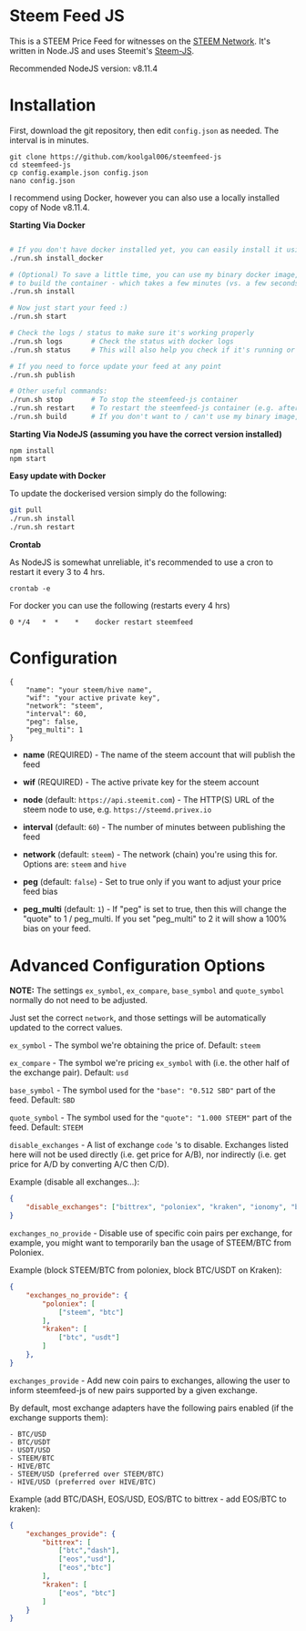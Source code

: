Steem Feed JS
============

This is a STEEM Price Feed for witnesses on the [STEEM Network](https://steem.io). It's
written in Node.JS and uses Steemit's [Steem-JS](https://github.com/steemit/steem-js).

Recommended NodeJS version: v8.11.4

Installation
========

First, download the git repository, then edit `config.json` as needed. The interval is in minutes.

```
git clone https://github.com/koolgal006/steemfeed-js
cd steemfeed-js
cp config.example.json config.json
nano config.json
```

I recommend using Docker, however you can also use a locally installed copy of Node v8.11.4.

**Starting Via Docker**

```sh

# If you don't have docker installed yet, you can easily install it using run.sh
./run.sh install_docker

# (Optional) To save a little time, you can use my binary docker image, instead of having
# to build the container - which takes a few minutes (vs. a few seconds via binary install)
./run.sh install

# Now just start your feed :)
./run.sh start

# Check the logs / status to make sure it's working properly
./run.sh logs       # Check the status with docker logs
./run.sh status     # This will also help you check if it's running or not.

# If you need to force update your feed at any point
./run.sh publish

# Other useful commands:
./run.sh stop       # To stop the steemfeed-js container
./run.sh restart    # To restart the steemfeed-js container (e.g. after config changes)
./run.sh build      # If you don't want to / can't use my binary image, this will force build a new image locally.

```

**Starting Via NodeJS (assuming you have the correct version installed)**

```
npm install
npm start
```

**Easy update with Docker**

To update the dockerised version simply do the following:

```sh
git pull
./run.sh install
./run.sh restart
```

**Crontab**

As NodeJS is somewhat unreliable, it's recommended to use a cron to restart it every 3 to 4 hrs.

    crontab -e

For docker you can use the following (restarts every 4 hrs)

```
0 */4   *  *    *    docker restart steemfeed
```

Configuration
===========

```
{
    "name": "your steem/hive name",
    "wif": "your active private key",
    "network": "steem",
    "interval": 60,
    "peg": false,
    "peg_multi": 1
}
```

- **name** (REQUIRED) - The name of the steem account that will publish the feed

- **wif** (REQUIRED) - The active private key for the steem account

- **node** (default: `https://api.steemit.com`) - The HTTP(S) URL of the steem node to use, e.g. `https://steemd.privex.io`

- **interval** (default: `60`) - The number of minutes between publishing the feed

- **network** (default: `steem`) - The network (chain) you're using this for. Options are: `steem` and `hive`

- **peg** (default: `false`) - Set to true only if you want to adjust your price feed bias

- **peg_multi** (default: `1`) - If "peg" is set to true, then this will change the "quote" to 1 / peg_multi. If you set "peg_multi" to 2 it will show a 100% bias on your feed.


Advanced Configuration Options
==============================

**NOTE:** The settings `ex_symbol`, `ex_compare`, `base_symbol` and `quote_symbol` normally do not need to be adjusted.

Just set the correct `network`, and those settings will be automatically updated to the correct values.


`ex_symbol` - The symbol we're obtaining the price of. Default: `steem`

`ex_compare` - The symbol we're pricing `ex_symbol` with (i.e. the other half of the exchange pair). Default: `usd`

`base_symbol` - The symbol used for the `"base": "0.512 SBD"` part of the feed. Default: `SBD`

`quote_symbol` - The symbol used for the `"quote": "1.000 STEEM"` part of the feed. Default: `STEEM`


`disable_exchanges` - A list of exchange `code` 's to disable. Exchanges listed here will not be used
directly (i.e. get price for A/B), nor indirectly (i.e. get price for A/D by converting A/C then C/D).

Example (disable all exchanges...):

```json
{
    "disable_exchanges": ["bittrex", "poloniex", "kraken", "ionomy", "binance"]
}
```

`exchanges_no_provide` - Disable use of specific coin pairs per exchange, for example, you might want
to temporarily ban the usage of STEEM/BTC from Poloniex.

Example (block STEEM/BTC from poloniex, block BTC/USDT on Kraken):

```json
{
    "exchanges_no_provide": {
        "poloniex": [
            ["steem", "btc"]
        ],
        "kraken": [
            ["btc", "usdt"]
        ]
    },
}
```

`exchanges_provide` - Add new coin pairs to exchanges, allowing the user to inform steemfeed-js of
new pairs supported by a given exchange.

By default, most exchange adapters have the following pairs enabled (if the exchange supports them):

    - BTC/USD
    - BTC/USDT
    - USDT/USD
    - STEEM/BTC
    - HIVE/BTC
    - STEEM/USD (preferred over STEEM/BTC)
    - HIVE/USD (preferred over HIVE/BTC)

Example (add BTC/DASH, EOS/USD, EOS/BTC to bittrex - add EOS/BTC to kraken):

```json
{
    "exchanges_provide": {
        "bittrex": [
            ["btc","dash"],
            ["eos","usd"],
            ["eos","btc"]
        ],
        "kraken": [
            ["eos", "btc"]
        ]
    }
}
```



